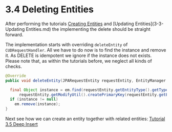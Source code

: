 # 3.4 Deleting Entities
After performing the tutorials [Creating Entities](3-2-CreatingEntities.md) and [Updating Entities](3-3-Updating Entities.md) the implementing the delete should be straight forward.

The implementation starts with overriding `deleteEntity` of `CUDRequestHandler`. All we have to do now is to find the instance and remove it. As DELETE is idempotent we ignore if the instance does not exists. Please note that, as within the tutorials before, we neglect all kinds of checks.

```Java
@Override
public void deleteEntity(JPARequestEntity requestEntity, EntityManager em) throws ODataJPAProcessException {

  final Object instance = em.find(requestEntity.getEntityType().getTypeClass(),
      requestEntity.getModifyUtil().createPrimaryKey(requestEntity.getEntityType(), requestEntity.getKeys()));
  if (instance != null)
    em.remove(instance);
}
```

Next see how we can create an entity together with related entities: [Tutorial 3.5 Deep Insert](3-5-DeepInsert.md)
